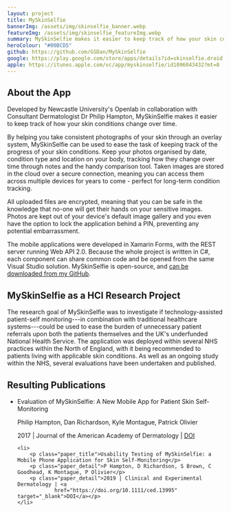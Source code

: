 ```yaml
---
layout: project 
title: MySkinSelfie 
bannerImg: /assets/img/skinselfie_banner.webp
featureImg: /assets/img/skinselfie_featureImg.webp 
summary: MySkinSelfie makes it easier to keep track of how your skin conditions change over time. I developed the platform while I was a Research Associate in Open Lab, Newcastle University.
heroColour: "#00BCD5" 
github: https://github.com/GSDan/MySkinSelfie 
google: https://play.google.com/store/apps/details?id=skinselfie.droid 
apple: https://itunes.apple.com/vc/app/myskinselfie/id1096043432?mt=8
---
```


## About the App

Developed by Newcastle University's Openlab in collaboration with Consultant
Dermatologist Dr Philip Hampton, MySkinSelfie makes it easier to keep track of
how your skin conditions change over time.

By helping you take consistent photographs of your skin through an overlay
system, MySkinSelfie can be used to ease the task of keeping track of the
progress of your skin conditions. Keep your photos organised by date, condition
type and location on your body, tracking how they change over time through notes
and the handy comparison tool. Taken images are stored in the cloud over a
secure connection, meaning you can access them across multiple devices for years
to come - perfect for long-term condition tracking.

All uploaded files are encrypted, meaning that you can be safe in the knowledge
that no-one will get their hands on your sensitive images. Photos are kept out
of your device's default image gallery and you even have the option to lock the
application behind a PIN, preventing any potential embarrassment.

The mobile applications were developed in Xamarin Forms, with the REST server
running Web API 2.0. Because the whole project is written in C#, each component
can share common code and be opened from the same Visual Studio solution.
MySkinSelfie is open-source, and [can be downloaded from my GitHub](https://github.com/GSDan/MySkinSelfie).

## MySkinSelfie as a HCI Research Project

The research goal of MySkinSelfie was to investigate if technology-assisted
patient-self monitoring---in combination with traditional healthcare
systems---could be used to ease the burden of unnecessary patient referrals upon
both the patients themselves and the UK's underfunded National Health Service.
The application was deployed within several NHS practices within the North of
England, with it being recommended to patients living with applicable skin
conditions. As well as an ongoing study within the NHS, several evaluations have
been undertaken and published.

## Resulting Publications

<ul class="paper_list">
    <li>
        <p class="paper_title">Evaluation of MySkinSelfie: A New Mobile App for Patient Skin Self-Monitoring</p>
        <p class="paper_detail">Philip Hampton, Dan Richardson, Kyle Montague, Patrick Olivier</p>
        <p class="paper_detail">2017 | Journal of the American Academy of Dermatology | <a
                href="https://doi.org/10.1016/j.jaad.2017.04.504" target="_blank">DOI</a></p>
    </li>

    <li>
        <p class="paper_title">Usability Testing of MySkinSelfie: a Mobile Phone Application for Skin Self‐Monitoring</p>
        <p class="paper_detail">P Hampton, D Richardson, S Brown, C Goodhead, K Montague, P Olivier</p>
        <p class="paper_detail">2019 | Clinical and Experimental Dermatology | <a
                href="https://doi.org/10.1111/ced.13995" target="_blank">DOI</a></p>
    </li>
</ul>